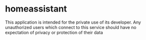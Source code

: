 # homeassistant

This application is intended for the private use of its developer. Any unauthorized users which connect to this service should have no expectation of privacy or protection of their data
